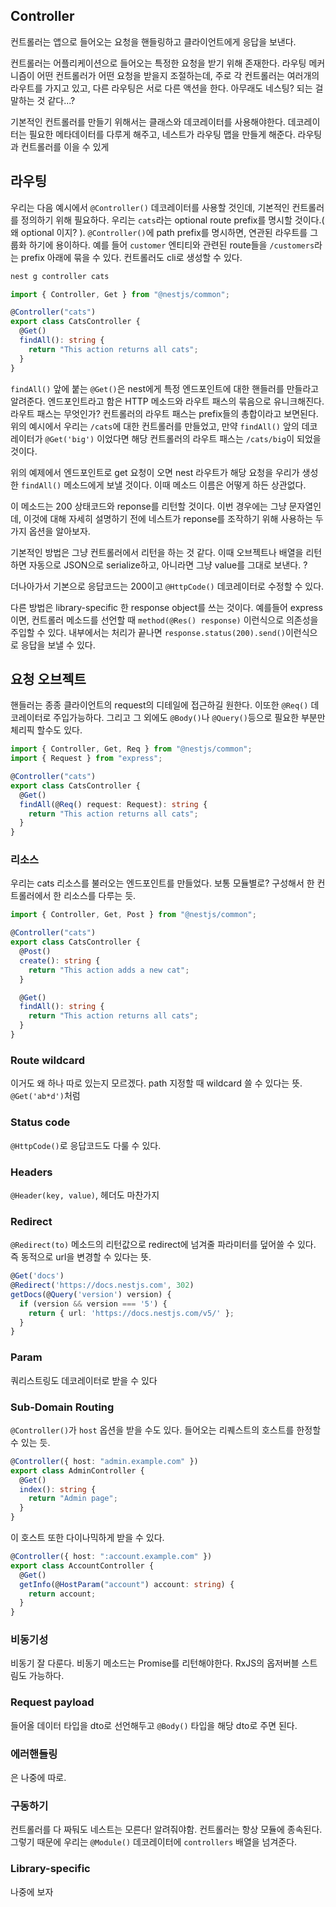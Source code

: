 ## Controller

컨트롤러는 앱으로 들어오는 요청을 핸들링하고 클라이언트에게 응답을 보낸다.

컨트롤러는 어플리케이션으로 들어오는 특정한 요청을 받기 위해 존재한다. 라우팅 메커니즘이 어떤 컨트롤러가 어떤 요청을 받을지 조절하는데, 주로 각 컨트롤러는 여러개의 라우트를 가지고 있고, 다른 라우팅은 서로 다른 액션을 한다. 아무래도 네스팅? 되는 걸 말하는 것 같다...?

기본적인 컨트롤러를 만들기 위해서는 클래스와 데코레이터를 사용해야한다. 데코레이터는 필요한 메타데이터를 다루게 해주고, 네스트가 라우팅 맵을 만들게 해준다. 라우팅과 컨트롤러를 이을 수 있게

## 라우팅

우리는 다음 예시에서 `@Controller()` 데코레이터를 사용할 것인데, 기본적인 컨트롤러를 정의하기 위해 필요하다. 우리는 `cats`라는 optional route prefix를 명시할 것이다.( 왜 optional 이지? ). `@Controller()`에 path prefix를 명시하면, 연관된 라우트를 그룹화 하기에 용이하다. 예를 들어 `customer` 엔티티와 관련된 route들을 `/customers`라는 prefix 아래에 묶을 수 있다. 컨트롤러도 cli로 생성할 수 있다.

```bash
nest g controller cats
```

```ts
import { Controller, Get } from "@nestjs/common";

@Controller("cats")
export class CatsController {
  @Get()
  findAll(): string {
    return "This action returns all cats";
  }
}
```

`findAll()` 앞에 붙는 `@Get()`은 nest에게 특정 엔드포인트에 대한 핸들러를 만들라고 알려준다. 엔드포인트라고 함은 HTTP 메소드와 라우트 패스의 묶음으로 유니크해진다. 라우트 패스는 무엇인가? 컨트롤러의 라우트 패스는 prefix들의 총합이라고 보면된다. 위의 예시에서 우리는 `/cats`에 대한 컨트롤러를 만들었고, 만약 `findAll()` 앞의 데코레이터가 `@Get('big')` 이었다면 해당 컨트롤러의 라우트 패스는 `/cats/big`이 되었을 것이다.

위의 예제에서 엔드포인트로 get 요청이 오면 nest 라우트가 해당 요청을 우리가 생성한 `findAll()` 메소드에게 보낼 것이다. 이때 메소드 이름은 어떻게 하든 상관없다.

이 메소드는 200 상태코드와 reponse를 리턴할 것이다. 이번 경우에는 그냥 문자열인데, 이것에 대해 자세히 설명하기 전에 네스트가 reponse를 조작하기 위해 사용하는 두가지 옵션을 알아보자.

기본적인 방법은 그냥 컨트롤러에서 리턴을 하는 것 같다. 이때 오브젝트나 배열을 리턴하면 자동으로 JSON으로 serialize하고, 아니라면 그냥 value를 그대로 보낸다. ?

더나아가서 기본으로 응답코드는 200이고 `@HttpCode()` 데코레이터로 수정할 수 있다.

다른 방법은 library-specific 한 response object를 쓰는 것이다. 예를들어 express이면, 컨트롤러 메소드를 선언할 때 `method(@Res() response)` 이런식으로 의존성을 주입할 수 있다. 내부에서는 처리가 끝나면 `response.status(200).send()`이런식으로 응답을 보낼 수 있다.

## 요청 오브젝트

핸들러는 종종 클라이언트의 request의 디테일에 접근하길 원한다. 이또한 `@Req()` 데코레이터로 주입가능하다. 그리고 그 외에도 `@Body()`나 `@Query()`등으로 필요한 부분만 체리픽 할수도 있다.

```ts
import { Controller, Get, Req } from "@nestjs/common";
import { Request } from "express";

@Controller("cats")
export class CatsController {
  @Get()
  findAll(@Req() request: Request): string {
    return "This action returns all cats";
  }
}
```

### 리소스

우리는 cats 리소스를 불러오는 엔드포인트를 만들었다. 보통 모듈별로? 구성해서 한 컨트롤러에서 한 리소스를 다루는 듯.

```ts
import { Controller, Get, Post } from "@nestjs/common";

@Controller("cats")
export class CatsController {
  @Post()
  create(): string {
    return "This action adds a new cat";
  }

  @Get()
  findAll(): string {
    return "This action returns all cats";
  }
}
```

### Route wildcard

이거도 왜 하나 따로 있는지 모르겠다. path 지정할 때 wildcard 쓸 수 있다는 뜻. `@Get('ab*d')`처럼

### Status code

`@HttpCode()`로 응답코드도 다룰 수 있다.

### Headers

`@Header(key, value)`, 헤더도 마찬가지

### Redirect

`@Redirect(to)`
메소드의 리턴값으로 redirect에 넘겨줄 파라미터를 덮어쓸 수 있다. 즉 동적으로 url을 변경할 수 있다는 뜻.

```ts
@Get('docs')
@Redirect('https://docs.nestjs.com', 302)
getDocs(@Query('version') version) {
  if (version && version === '5') {
    return { url: 'https://docs.nestjs.com/v5/' };
  }
}
```

### Param

쿼리스트링도 데코레이터로 받을 수 있다

### Sub-Domain Routing

`@Controller()`가 `host` 옵션을 받을 수도 있다. 들어오는 리퀘스트의 호스트를 한정할 수 있는 듯.

```ts
@Controller({ host: "admin.example.com" })
export class AdminController {
  @Get()
  index(): string {
    return "Admin page";
  }
}
```

이 호스트 또한 다이나믹하게 받을 수 있다.

```ts
@Controller({ host: ":account.example.com" })
export class AccountController {
  @Get()
  getInfo(@HostParam("account") account: string) {
    return account;
  }
}
```

### 비동기성

비동기 잘 다룬다. 비동기 메소드는 Promise를 리턴해야한다. RxJS의 옵저버블 스트림도 가능하다.

### Request payload

들어올 데이터 타입을 dto로 선언해두고 `@Body()` 타입을 해당 dto로 주면 된다.

### 에러핸들링

은 나중에 따로.

### 구동하기

컨트롤러를 다 짜둬도 네스트는 모른다! 알려줘야함. 컨트롤러는 항상 모듈에 종속된다. 그렇기 때문에 우리는 `@Module()` 데코레이터에 `controllers` 배열을 넘겨준다.

### Library-specific

나중에 보자
